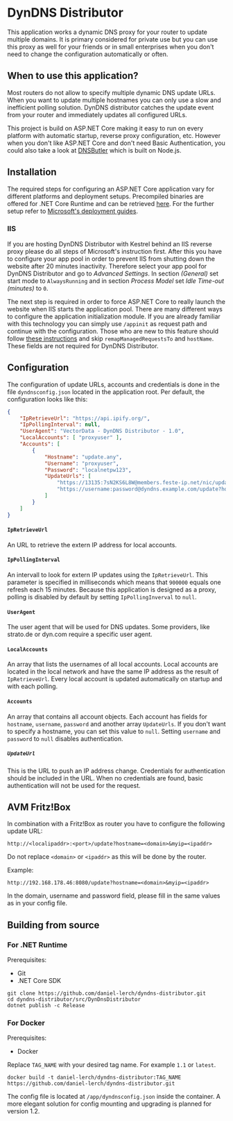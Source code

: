 # DynDNS Distributor #

This application works a dynamic DNS proxy for your router to update multiple domains.
It is primary considered for private use but you can use this proxy as well for your friends
or in small enterprises when you don't need to change the configuration automatically or often.

## When to use this application? ##

Most routers do not allow to specify multiple dynamic DNS update URLs.
When you want to update multiple hostnames you can only use a slow and inefficient polling solution.
DynDNS distributor catches the update event from your router and immediately updates all configured URLs.

This project is build on ASP.NET Core making it easy to run on every platform with automatic startup,
reverse proxy configuration, etc. However when you don't like ASP.NET Core and don't need Basic Authentication,
you could also take a look at [DNSButler](https://github.com/stahlstift/dnsbutler) which is built on Node.js.

## Installation ##
The required steps for configuring an ASP.NET Core application vary for different platforms and deployment setups.
Precompiled binaries are offered for .NET Core Runtime and can be retrieved [here](https://github.com/daniel-lerch/dyndns-distributor/releases).
For the further setup refer to [Microsoft's deployment guides](https://docs.microsoft.com/en-us/aspnet/core/host-and-deploy/).

### IIS ###
If you are hosting DynDNS Distributor with Kestrel behind an IIS reverse proxy please do all steps of Microsoft's instruction first.
After this you have to configure your app pool in order to prevent IIS from shutting down the website after 20 minutes inactivity.
Therefore select your app pool for DynDNS Distributor and go to _Advanced Settings_.
In section _(General)_ set start mode to `AlwaysRunning` and in section _Process Model_ set _Idle Time-out (minutes)_ to `0`.

The next step is required in order to force ASP.NET Core to really launch the website when IIS starts the application pool.
There are many different ways to configure the application initialization module.
If you are already familiar with this technology you can simply use `/appinit` as request path and continue with the configuration.
Those who are new to this feature should follow [these instructions](https://docs.microsoft.com/en-us/iis/configuration/system.webserver/applicationinitialization/)
and skip `remapManagedRequestsTo` and `hostName`. These fields are not required for DynDNS Distributor.

## Configuration ##
The configuration of update URLs, accounts and credentials is done in the file `dyndnsconfig.json` located in the application root.
Per default, the configuration looks like this:
```json
{
    "IpRetrieveUrl": "https://api.ipify.org/",
    "IpPollingInterval": null,
    "UserAgent": "VectorData - DynDNS Distributor - 1.0",
    "LocalAccounts": [ "proxyuser" ],
    "Accounts": [
        {
            "Hostname": "update.any",
            "Username": "proxyuser",
            "Password": "localnetpw123",
            "UpdateUrls": [
                "https://13135:7sN2KS6L8W@members.feste-ip.net/nic/update?hostname=test.feste-ip.net",
                "https://username:password@dyndns.example.com/update?hostname=mydomain.de&myip=<ipaddr>"
            ]
        }
    ]
}
```
#### `IpRetrieveUrl` ####
An URL to retrieve the extern IP address for local accounts.

#### `IpPollingInterval` ####
An intervall to look for extern IP updates using the `IpRetrieveUrl`.
This parameter is specified in milliseconds which means that `900000` equals one refresh each 15 minutes.
Because this application is designed as a proxy, polling is disabled by default by setting `IpPollingInverval` to `null`.

#### `UserAgent` ####
The user agent that will be used for DNS updates.
Some providers, like strato.de or dyn.com require a specific user agent.

#### `LocalAccounts` ####
An array that lists the usernames of all local accounts.
Local accounts are located in the local network and have the same IP address as the result of `IpRetrieveUrl`.
Every local account is updated automatically on startup and with each polling.

#### `Accounts` ####
An array that contains all account objects.
Each account has fields for `hostname`, `username`, `password` and another array `UpdateUrls`.
If you don't want to specify a hostname, you can set this value to `null`.
Setting `username` and `password` to `null` disables authentication.

##### `UpdateUrl` #####
This is the URL to push an IP address change.
Credentials for authentication should be included in the URL.
When no credentials are found, basic authentication will not be used for the request.

## AVM Fritz!Box ##
In combination with a Fritz!Box as router you have to configure the following update URL:
```
http://<localipaddr>:<port>/update?hostname=<domain>&myip=<ipaddr>
```
Do not replace `<domain>` or `<ipaddr>` as this will be done by the router.

Example:
```
http://192.168.178.46:8080/update?hostname=<domain>&myip=<ipaddr>
```
In the domain, username and password field, please fill in the same values as in your config file.

## Building from source ##

### For .NET Runtime ###
Prerequisites:
- Git
- .NET Core SDK

```
git clone https://github.com/daniel-lerch/dyndns-distributor.git
cd dyndns-distributor/src/DynDnsDistributor
dotnet publish -c Release
```
### For Docker ###
Prerequisites:
- Docker

Replace `TAG_NAME` with your desired tag name. For example `1.1` or `latest`.
```
docker build -t daniel-lerch/dyndns-distributor:TAG_NAME https://github.com/daniel-lerch/dyndns-distributor.git
```

The config file is located at `/app/dyndnsconfig.json` inside the container.
A more elegant solution for config mounting and upgrading is planned for version 1.2.